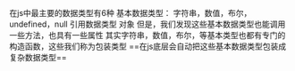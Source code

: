 在js中最主要的数据类型有6种
基本数据类型：
字符串，数值，布尔，undefined，null
引用数据类型
对象
但是，我们发现这些基本数据类型也能调用一些方法，也具有一些属性
其实字符串，数值，布尔，等基本类型也都有专门的构造函数，这些我们称为包装类型
==在js底层会自动把这些基本数据类型包装成复杂数据类型==